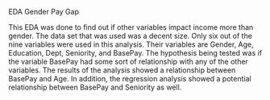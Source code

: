 EDA Gender Pay Gap

This EDA was done to find out if other variables impact income more than gender. The data set that was used was a decent size. Only six out of the nine variables were used in this analysis. Their variables are Gender, Age, Education, Dept, Seniority, and BasePay. The hypothesis being tested was if the variable BasePay had some sort of relationship with any of the other variables. The results of the analysis showed a relationship between BasePay and Age. In addition, the regression analysis showed a potential relationship between BasePay and Seniority as well.
